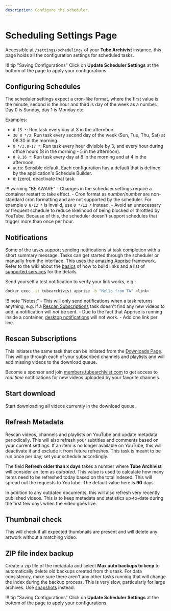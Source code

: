 ```yaml
---
description: Configure the scheduler.
---
```


# Scheduling Settings Page
Accessible at `/settings/scheduling/` of your **Tube Archivist** instance, this page holds all the configuration settings for scheduled tasks.

!!! tip "Saving Configurations"
    Click on **Update Scheduler Settings** at the bottom of the page to apply your configurations.

## Configuring Schedules
The scheduler settings expect a cron-like format, where the first value is the minute, second is the hour and third is day of the week as a number. Day 0 is Sunday, day 1 is Monday etc.

Examples:

- `0 15 *`: Run task every day at 3 in the afternoon.
- `30 8 */2`: Run task every second day of the week (Sun, Tue, Thu, Sat) at 08:30 in the morning.
- `0 */3,8-17 *`: Run task every hour divisible by 3, and every hour during office hours (8 in the morning - 5 in the afternoon).
- `0 8,16 *`: Run task every day at 8 in the morning and at 4 in the afternoon.
- `auto`: Sensible default. Each configuration has a default that is defined by the application's Schedule Builder.
- `0`: (zero), deactivate that task.

!!! warning "BE AWARE"
    - Changes in the scheduler settings require a container restart to take effect.
    - Cron format as *number*/*number* are non-standard cron formatting and are not supported by the scheduler. For example `0 0/12 *` is invalid, use `0 */12 *` instead.
    - Avoid an unnecessary or frequent schedule to reduce likelihood of being blocked or throttled by YouTube. Because of this, the scheduler doesn't support schedules that trigger more than once per hour.

## Notifications
Some of the tasks support sending notifications at task completion with a short summary message. Tasks can get started through the scheduler or manually from the interface. This uses the amazing [Apprise](https://github.com/caronc/apprise) framework. Refer to the wiki about the [basics](https://github.com/caronc/apprise/wiki/URLBasics) of how to build links and a list of [supported services](https://github.com/caronc/apprise/wiki#notification-services) for the details.

Send yourself a test notification to verify your link works, e.g.:
```bash
docker exec -it tubearchivist apprise -b "Hello from TA" <link>
```

!!! note "Notes:"
    - This will only send notifications when a task returns anything, e.g. if a [Rescan Subscriptions](#rescan-subscriptions) task doesn't find any new videos to add, a notification will *not* be sent.
    - Due to the fact that Apprise is running inside a container, [desktop notifications](https://github.com/caronc/apprise/wiki#desktop-notification-services) will not work.
    - Add one link per line.

## Rescan Subscriptions
This initiates the same task that can be initiated from the [Downloads Page](../downloads.md#rescan-subscriptions). This will go through each of your subscribed channels and playlists and will add missing videos to the download queue.

Become a sponsor and join [members.tubearchivist.com](https://members.tubearchivist.com/) to get access to *real time* notifications for new videos uploaded by your favorite channels.

## Start download
Start downloading all videos currently in the download queue.

## Refresh Metadata
Rescan videos, channels and playlists on YouTube and update metadata periodically. This will also refresh your subtitles and comments based on your current settings. If an item is no longer available on YouTube, this will deactivate it and exclude it from future refreshes. This task is meant to be run once per day, set your schedule accordingly.

The field **Refresh older than x days** takes a number where **Tube Archivist** will consider an item as *outdated*. This value is used to calculate how many items need to be refreshed today based on the total indexed. This will spread out the requests to YouTube. The default value here is **90** days.

In addition to any outdated documents, this will also refresh very recently published videos. This is to keep metadata and statistics up-to-date during the first few days when the video goes live.

## Thumbnail check
This will check if all expected thumbnails are present and will delete any artwork without a matching video.

## ZIP file index backup
Create a zip file of the metadata and select **Max auto backups to keep** to automatically delete old backups created from this task. For data consistency, make sure there aren't any other tasks running that will change the index during the backup process. This is very slow, particularly for large archives. Use [snapshots](application.md#snapshots) instead.

!!! tip "Saving Configurations"
    Click on **Update Scheduler Settings** at the bottom of the page to apply your configurations.